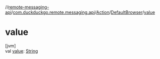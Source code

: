 //[remote-messaging-api](../../../../index.md)/[com.duckduckgo.remote.messaging.api](../../index.md)/[Action](../index.md)/[DefaultBrowser](index.md)/[value](value.md)

# value

[jvm]\
val [value](value.md): [String](https://kotlinlang.org/api/latest/jvm/stdlib/kotlin/-string/index.html)
